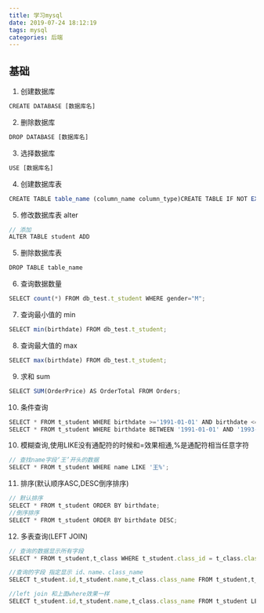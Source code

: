 ```yaml
---
title: 学习mysql
date: 2019-07-24 18:12:19
tags: mysql
categories: 后端
---
```


## 基础
1. 创建数据库
```js
CREATE DATABASE [数据库名]
```
2. 删除数据库
```js
DROP DATABASE [数据库名]
```
3. 选择数据库
```js
USE [数据库名]
```
4. 创建数据库表
```js
CREATE TABLE table_name (column_name column_type)CREATE TABLE IF NOT EXISTS `runoob_tbl`(   `id` INT UNSIGNED AUTO_INCREMENT,   `title` VARCHAR(100) NOT NULL,   `author` VARCHAR(40) NOT NULL,   `date` DATE,   PRIMARY KEY ( `id` ))ENGINE=InnoDB DEFAULT CHARSET=utf8;
```
5. 修改数据库表 alter
```js
// 添加
ALTER TABLE student ADD  

```
5. 删除数据库表
```js
DROP TABLE table_name
```
6. 查询数据数量
```js
SELECT count(*) FROM db_test.t_student WHERE gender="M";
```
7. 查询最小值的 min
```js
SELECT min(birthdate) FROM db_test.t_student;
```
8. 查询最大值的 max
```js
SELECT max(birthdate) FROM db_test.t_student;
```
9. 求和  sum
```js
SELECT SUM(OrderPrice) AS OrderTotal FROM Orders;
```
10. 条件查询
```js
SELECT * FROM t_student WHERE birthdate >='1991-01-01' AND birthdate <= '1993-12-31'; //两天语句效果一样
SELECT * FROM t_student WHERE birthdate BETWEEN '1991-01-01' AND '1993-12-31';
```

10. 模糊查询,使用LIKE没有通配符的时候和=效果相通,%是通配符相当任意字符
```js
// 查找name字段‘王’开头的数据
SELECT * FROM t_student WHERE name LIKE '王%'; 
```
11. 排序(默认顺序ASC,DESC倒序排序)
```js
// 默认排序
SELECT * FROM t_student ORDER BY birthdate; 
//倒序排序
SELECT * FROM t_student ORDER BY birthdate DESC; 
```
12. 多表查询(LEFT JOIN)
```js
// 查询的数据显示所有字段
SELECT * FROM t_student,t_class WHERE t_student.class_id = t_class.class_id; 

//查询的字段 指定显示 id、name、class_name
SELECT t_student.id,t_student.name,t_class.class_name FROM t_student,t_class WHERE t_student.class_id = t_class.class_id;  

//left join 和上面where效果一样
SELECT t_student.id,t_student.name,t_class.class_name FROM t_student LEFT JOIN t_class ON t_student.class_id = t_class.class_id; 
```
